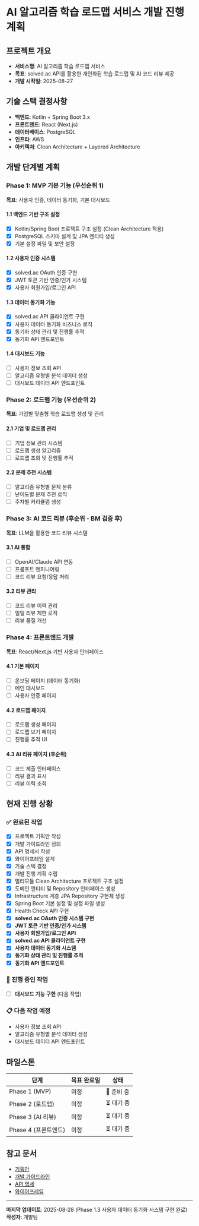 # AI 알고리즘 학습 로드맵 서비스 개발 진행 계획

## 프로젝트 개요
- **서비스명**: AI 알고리즘 학습 로드맵 서비스
- **목표**: solved.ac API를 활용한 개인화된 학습 로드맵 및 AI 코드 리뷰 제공
- **개발 시작일**: 2025-08-27

## 기술 스택 결정사항
- **백엔드**: Kotlin + Spring Boot 3.x
- **프론트엔드**: React (Next.js)
- **데이터베이스**: PostgreSQL
- **인프라**: AWS
- **아키텍처**: Clean Architecture + Layered Architecture

## 개발 단계별 계획

### Phase 1: MVP 기본 기능 (우선순위 1)
**목표**: 사용자 인증, 데이터 동기화, 기본 대시보드

#### 1.1 백엔드 기반 구조 설정
- [x] Kotlin/Spring Boot 프로젝트 구조 설정 (Clean Architecture 적용)
- [x] PostgreSQL 스키마 설계 및 JPA 엔티티 생성
- [x] 기본 설정 파일 및 보안 설정

#### 1.2 사용자 인증 시스템
- [x] solved.ac OAuth 인증 구현
- [x] JWT 토큰 기반 인증/인가 시스템
- [x] 사용자 회원가입/로그인 API

#### 1.3 데이터 동기화 기능
- [x] solved.ac API 클라이언트 구현
- [x] 사용자 데이터 동기화 비즈니스 로직
- [x] 동기화 상태 관리 및 진행률 추적
- [x] 동기화 API 엔드포인트

#### 1.4 대시보드 기능
- [ ] 사용자 정보 조회 API
- [ ] 알고리즘 유형별 분석 데이터 생성
- [ ] 대시보드 데이터 API 엔드포인트

### Phase 2: 로드맵 기능 (우선순위 2)
**목표**: 기업별 맞춤형 학습 로드맵 생성 및 관리

#### 2.1 기업 및 로드맵 관리
- [ ] 기업 정보 관리 시스템
- [ ] 로드맵 생성 알고리즘
- [ ] 로드맵 조회 및 진행률 추적

#### 2.2 문제 추천 시스템
- [ ] 알고리즘 유형별 문제 분류
- [ ] 난이도별 문제 추천 로직
- [ ] 주차별 커리큘럼 생성

### Phase 3: AI 코드 리뷰 (후순위 - BM 검증 후)
**목표**: LLM을 활용한 코드 리뷰 시스템

#### 3.1 AI 통합
- [ ] OpenAI/Claude API 연동
- [ ] 프롬프트 엔지니어링
- [ ] 코드 리뷰 요청/응답 처리

#### 3.2 리뷰 관리
- [ ] 코드 리뷰 이력 관리
- [ ] 일일 리뷰 제한 로직
- [ ] 리뷰 품질 개선

### Phase 4: 프론트엔드 개발
**목표**: React/Next.js 기반 사용자 인터페이스

#### 4.1 기본 페이지
- [ ] 온보딩 페이지 (데이터 동기화)
- [ ] 메인 대시보드
- [ ] 사용자 인증 페이지

#### 4.2 로드맵 페이지
- [ ] 로드맵 생성 페이지
- [ ] 로드맵 보기 페이지
- [ ] 진행률 추적 UI

#### 4.3 AI 리뷰 페이지 (후순위)
- [ ] 코드 제출 인터페이스
- [ ] 리뷰 결과 표시
- [ ] 리뷰 이력 조회

## 현재 진행 상황

### ✅ 완료된 작업
- [x] 프로젝트 기획안 작성
- [x] 개발 가이드라인 정의
- [x] API 명세서 작성
- [x] 와이어프레임 설계
- [x] 기술 스택 결정
- [x] 개발 진행 계획 수립
- [x] 멀티모듈 Clean Architecture 프로젝트 구조 설정
- [x] 도메인 엔티티 및 Repository 인터페이스 생성
- [x] Infrastructure 계층 JPA Repository 구현체 생성
- [x] Spring Boot 기본 설정 및 설정 파일 생성
- [x] Health Check API 구현
- [x] **solved.ac OAuth 인증 시스템 구현**
- [x] **JWT 토큰 기반 인증/인가 시스템**
- [x] **사용자 회원가입/로그인 API**
- [x] **solved.ac API 클라이언트 구현**
- [x] **사용자 데이터 동기화 시스템**
- [x] **동기화 상태 관리 및 진행률 추적**
- [x] **동기화 API 엔드포인트**

### 🔄 진행 중인 작업
- [ ] **대시보드 기능 구현** (다음 작업)

### 📋 다음 작업 예정
- 사용자 정보 조회 API
- 알고리즘 유형별 분석 데이터 생성
- 대시보드 데이터 API 엔드포인트

## 마일스톤

| 단계 | 목표 완료일 | 상태 |
|------|-------------|------|
| Phase 1 (MVP) | 미정 | 🔄 준비 중 |
| Phase 2 (로드맵) | 미정 | ⏳ 대기 중 |
| Phase 3 (AI 리뷰) | 미정 | ⏳ 대기 중 |
| Phase 4 (프론트엔드) | 미정 | ⏳ 대기 중 |

## 참고 문서
- [기획안](./markdown/기획안.md)
- [개발 가이드라인](./markdown/개발가이드라인.md)
- [API 명세](./markdown/API명세.md)
- [와이어프레임](./markdown/와이어프레임.md)

---

**마지막 업데이트**: 2025-08-28 (Phase 1.3 사용자 데이터 동기화 시스템 구현 완료)
**작성자**: 개발팀